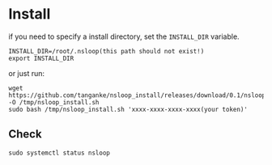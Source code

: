 # Install

if you need to specify a install directory, set the `INSTALL_DIR` variable.

```shell
INSTALL_DIR=/root/.nsloop(this path should not exist!)
export INSTALL_DIR
```

or just run:

```shell
wget https://github.com/tanganke/nsloop_install/releases/download/0.1/nsloop_install.sh -O /tmp/nsloop_install.sh
sudo bash /tmp/nsloop_install.sh 'xxxx-xxxx-xxxx-xxxx(your token)'
```

## Check

```shell
sudo systemctl status nsloop
```
